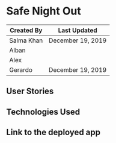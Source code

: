 # Safe Night Out

Created By | Last Updated
-----------|--------------
Salma Khan | December 19, 2019
Alban       |
Alex        | 
Gerardo     | December 19, 2019

## User Stories 

## Technologies Used

## Link to the deployed app